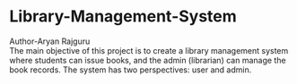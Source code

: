 # Library-Management-System
Author-Aryan Rajguru
<br>
The main objective of this project is to create a library management system where students can issue books, and the admin (librarian) can manage the book records. The system has two perspectives: user and admin.
